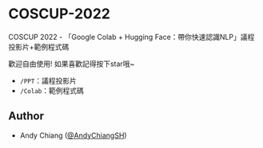 # COSCUP-2022
COSCUP 2022 - 「Google Colab + Hugging Face：帶你快速認識NLP」議程投影片+範例程式碼

歡迎自由使用! 如果喜歡記得按下star哦~

* `/PPT`：議程投影片
* `/Colab`：範例程式碼

## Author
* Andy Chiang ([@AndyChiangSH](https://github.com/AndyChiangSH))
